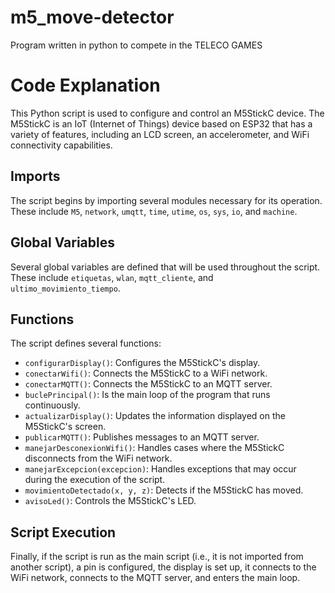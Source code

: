 # m5_move-detector
Program written in python to compete in the TELECO GAMES


# Code Explanation

This Python script is used to configure and control an M5StickC device. The M5StickC is an IoT (Internet of Things) device based on ESP32 that has a variety of features, including an LCD screen, an accelerometer, and WiFi connectivity capabilities.

## Imports

The script begins by importing several modules necessary for its operation. These include `M5`, `network`, `umqtt`, `time`, `utime`, `os`, `sys`, `io`, and `machine`.

## Global Variables

Several global variables are defined that will be used throughout the script. These include `etiquetas`, `wlan`, `mqtt_cliente`, and `ultimo_movimiento_tiempo`.

## Functions

The script defines several functions:

- `configurarDisplay()`: Configures the M5StickC's display.
- `conectarWifi()`: Connects the M5StickC to a WiFi network.
- `conectarMQTT()`: Connects the M5StickC to an MQTT server.
- `buclePrincipal()`: Is the main loop of the program that runs continuously.
- `actualizarDisplay()`: Updates the information displayed on the M5StickC's screen.
- `publicarMQTT()`: Publishes messages to an MQTT server.
- `manejarDesconexionWifi()`: Handles cases where the M5StickC disconnects from the WiFi network.
- `manejarExcepcion(excepcion)`: Handles exceptions that may occur during the execution of the script.
- `movimientoDetectado(x, y, z)`: Detects if the M5StickC has moved.
- `avisoLed()`: Controls the M5StickC's LED.

## Script Execution

Finally, if the script is run as the main script (i.e., it is not imported from another script), a pin is configured, the display is set up, it connects to the WiFi network, connects to the MQTT server, and enters the main loop.
